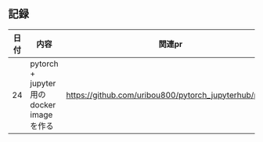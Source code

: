 ## 記録
|日付|内容|関連pr|
|---|---|---|
|24| pytorch + jupyter 用のdocker imageを作る | https://github.com/uribou800/pytorch_jupyterhub/pull/1